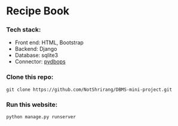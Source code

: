 # Recipe Book

### Tech stack: 
- Front end: HTML, Bootstrap<br>
- Backend: Django<br>
- Database: sqlite3<br>
- Connector: <a href="https://github.com/NotShrirang/pydbops">pydbops</a><br>

### Clone this repo:

```
git clone https://github.com/NotShrirang/DBMS-mini-project.git
```

### Run this website:

```
python manage.py runserver
```
